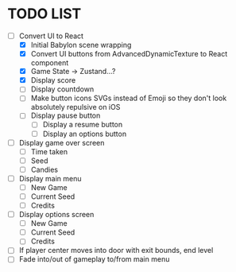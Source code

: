 # TODO LIST

- [ ] Convert UI to React
	- [x] Initial Babylon scene wrapping
	- [x] Convert UI buttons from AdvancedDynamicTexture to React component
	- [x] Game State -> Zustand...?
	- [x] Display score
	- [ ] Display countdown
	- [ ] Make button icons SVGs instead of Emoji so they don't look absolutely repulsive on iOS
	- [ ] Display pause button
		- [ ] Display a resume button
		- [ ] Display an options button
- [ ] Display game over screen
	- [ ] Time taken
	- [ ] Seed
	- [ ] Candies
- [ ] Display main menu
	- [ ] New Game
	- [ ] Current Seed
	- [ ] Credits
- [ ] Display options screen
	- [ ] New Game
	- [ ] Current Seed
	- [ ] Credits
- [ ] If player center moves into door with exit bounds, end level
- [ ] Fade into/out of gameplay to/from main menu
